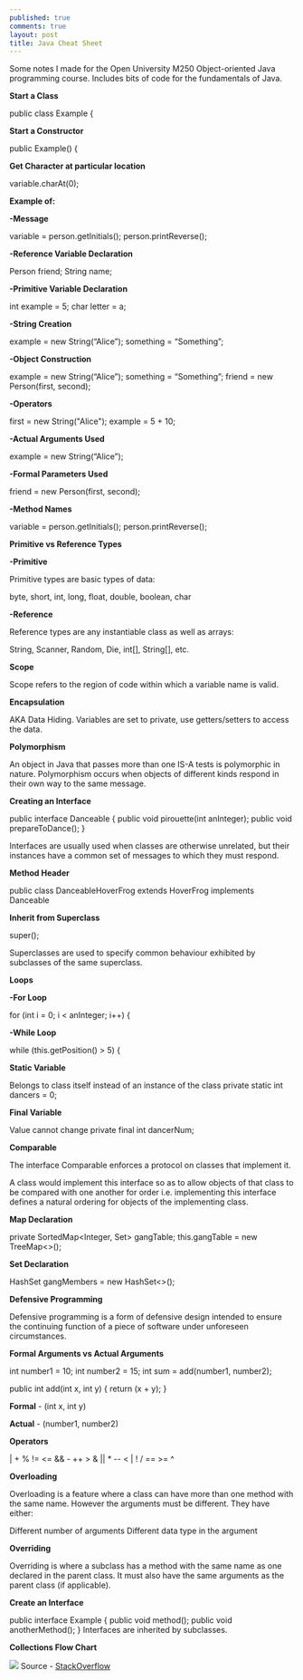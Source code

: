 ```yaml
---
published: true
comments: true
layout: post
title: Java Cheat Sheet
---
```


Some notes I made for the Open University M250 Object-oriented Java programming course. Includes bits of code for the fundamentals of Java.

**Start a Class**

public class Example {

**Start a Constructor**

public Example() {

**Get Character at particular location**

variable.charAt(0);

**Example of:**


**-Message**

variable = person.getInitials();
person.printReverse();

**-Reference Variable Declaration**

Person friend;
String name;

**-Primitive Variable Declaration**

int example = 5;
char letter = a;

**-String Creation**

example = new String(“Alice”);
something = “Something”;

**-Object Construction**

example = new String(“Alice”);
something = “Something”;
friend = new Person(first, second);

**-Operators**

first = new String("Alice");
example = 5 + 10;

**-Actual Arguments Used**

example = new String(“Alice”);

**-Formal Parameters Used**

friend = new Person(first, second);

**-Method Names**

variable = person.getInitials();
person.printReverse();


**Primitive vs Reference Types**


**-Primitive**

Primitive types are basic types of data:

byte, short, int, long, float, double, boolean, char

**-Reference**

Reference types are any instantiable class as well as arrays:

String, Scanner, Random, Die, int[], String[], etc.

**Scope**

Scope refers to the region of code within which a variable name is valid.

**Encapsulation**

AKA Data Hiding. Variables are set to private, use getters/setters to access the data.

**Polymorphism**

An object in Java that passes more than one IS-A tests is polymorphic in nature.
Polymorphism occurs when objects of different kinds respond in their own way to the same message.

**Creating an Interface**

public interface Danceable {
	public void pirouette(int anInteger);
	public void prepareToDance();
}

Interfaces are usually used when classes are otherwise unrelated, but their instances have a common set of messages to which they must respond.

**Method Header**

public class DanceableHoverFrog extends HoverFrog implements Danceable

**Inherit from Superclass**

super();

Superclasses are used to specify common behaviour exhibited by subclasses of the same superclass.

**Loops**

**-For Loop**

for (int i = 0; i < anInteger; i++) {

**-While Loop**

while (this.getPosition() > 5) {


**Static Variable**

Belongs to class itself instead of an instance of the class
private static int dancers = 0;

**Final Variable**

Value cannot change
private final int dancerNum;

**Comparable**

The interface Comparable enforces a protocol on classes that implement it.

A class would implement this interface so as to allow objects of that class to be compared with one another for order i.e. implementing this interface defines a natural ordering for objects of the implementing class.

**Map Declaration**

private SortedMap<Integer, Set<String>> gangTable;
this.gangTable = new TreeMap<>();

**Set Declaration**

HashSet<String> gangMembers = new HashSet<>();

**Defensive Programming**

Defensive programming is a form of defensive design intended to ensure the continuing function of a piece of software under unforeseen circumstances.


**Formal Arguments vs Actual Arguments**

int number1 = 10;
int number2 = 15;
int sum = add(number1, number2);

public int add(int x, int y) {
	return (x + y);
}

**Formal** - (int x, int y)

**Actual** - (number1, number2)

**Operators**

\| + % != <= && - ++ > & \|| * -- < \| ! / == >= ^


**Overloading**

Overloading is a feature where a class can have more than one method with the same name. However the arguments must be different. They have either:

Different number of arguments
Different data type in the argument

**Overriding**

Overriding is where a subclass has a method with the same name as one declared in the parent class. It must also have the same arguments as the parent class (if applicable).

**Create an Interface**

public interface Example {
    public void method();
    public void anotherMethod();
}
Interfaces are inherited by subclasses.

**Collections Flow Chart**

![](https://i.stack.imgur.com/aSDsG.png)
Source - [StackOverflow](https://stackoverflow.com/questions/21974361/what-java-collection-should-i-use)
